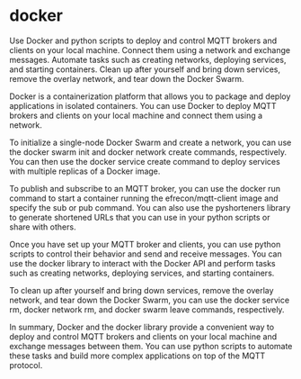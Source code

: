 # docker
Use Docker and python scripts to deploy and control MQTT brokers and clients on your local machine. Connect them using a network and exchange messages. Automate tasks such as creating networks, deploying services, and starting containers. Clean up after yourself and bring down services, remove the overlay network, and tear down the Docker Swarm.   

Docker is a containerization platform that allows you to package and deploy applications in isolated containers. You can use Docker to deploy MQTT brokers and clients on your local machine and connect them using a network.

To initialize a single-node Docker Swarm and create a network, you can use the docker swarm init and docker network create commands, respectively. You can then use the docker service create command to deploy services with multiple replicas of a Docker image.

To publish and subscribe to an MQTT broker, you can use the docker run command to start a container running the efrecon/mqtt-client image and specify the sub or pub command. You can also use the pyshorteners library to generate shortened URLs that you can use in your python scripts or share with others.

Once you have set up your MQTT broker and clients, you can use python scripts to control their behavior and send and receive messages. You can use the docker library to interact with the Docker API and perform tasks such as creating networks, deploying services, and starting containers.

To clean up after yourself and bring down services, remove the overlay network, and tear down the Docker Swarm, you can use the docker service rm, docker network rm, and docker swarm leave commands, respectively.

In summary, Docker and the docker library provide a convenient way to deploy and control MQTT brokers and clients on your local machine and exchange messages between them. You can use python scripts to automate these tasks and build more complex applications on top of the MQTT protocol.





